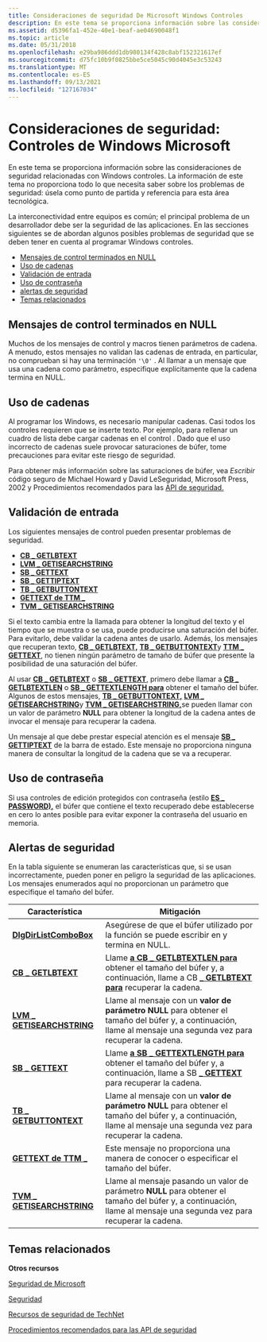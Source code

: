 ```yaml
---
title: Consideraciones de seguridad De Microsoft Windows Controles
description: En este tema se proporciona información sobre las consideraciones de seguridad relacionadas con Windows controles.
ms.assetid: d5396fa1-452e-40e1-beaf-ae04690048f1
ms.topic: article
ms.date: 05/31/2018
ms.openlocfilehash: e29ba986ddd1db980134f428c8abf152321617ef
ms.sourcegitcommit: d75fc10b9f0825bbe5ce5045c90d4045e3c53243
ms.translationtype: MT
ms.contentlocale: es-ES
ms.lasthandoff: 09/13/2021
ms.locfileid: "127167034"
---
```

# <a name="security-considerations-microsoft-windows-controls"></a>Consideraciones de seguridad: Controles de Windows Microsoft

En este tema se proporciona información sobre las consideraciones de seguridad relacionadas con Windows controles. La información de este tema no proporciona todo lo que necesita saber sobre los problemas de seguridad: úsela como punto de partida y referencia para esta área tecnológica.

La interconectividad entre equipos es común; el principal problema de un desarrollador debe ser la seguridad de las aplicaciones. En las secciones siguientes se de abordan algunos posibles problemas de seguridad que se deben tener en cuenta al programar Windows controles.

-   [Mensajes de control terminados en NULL](#null-terminated-control-messages)
-   [Uso de cadenas](#string-use)
-   [Validación de entrada](#input-validation)
-   [Uso de contraseña](#password-use)
-   [alertas de seguridad](#security-alerts)
-   [Temas relacionados](#related-topics)

## <a name="null-terminated-control-messages"></a>Mensajes de control terminados en NULL

Muchos de los mensajes de control y macros tienen parámetros de cadena. A menudo, estos mensajes no validan las cadenas de entrada, en particular, no comprueban si hay una terminación `'\0'` . Al llamar a un mensaje que usa una cadena como parámetro, especifique explícitamente que la cadena termina en NULL.

## <a name="string-use"></a>Uso de cadenas

Al programar los Windows, es necesario manipular cadenas. Casi todos los controles requieren que se inserte texto. Por ejemplo, para rellenar un cuadro de lista debe cargar cadenas en el control . Dado que el uso incorrecto de cadenas suele provocar saturaciones de búfer, tome precauciones para evitar este riesgo de seguridad.

Para obtener más información sobre las saturaciones de búfer, vea *Escribir* código seguro de Michael Howard y David LeSeguridad, Microsoft Press, 2002 y Procedimientos recomendados para las [API de seguridad.](/windows/desktop/SecBP/best-practices-for-the-security-apis)

## <a name="input-validation"></a>Validación de entrada

Los siguientes mensajes de control pueden presentar problemas de seguridad.

-   [**CB \_ GETLBTEXT**](cb-getlbtext.md)
-   [**LVM \_ GETISEARCHSTRING**](lvm-getisearchstring.md)
-   [**SB \_ GETTEXT**](sb-gettext.md)
-   [**SB \_ GETTIPTEXT**](sb-gettiptext.md)
-   [**TB \_ GETBUTTONTEXT**](tb-getbuttontext.md)
-   [**GETTEXT de TTM \_**](ttm-gettext.md)
-   [**TVM \_ GETISEARCHSTRING**](tvm-getisearchstring.md)

Si el texto cambia entre la llamada para obtener la longitud del texto y el tiempo que se muestra o se usa, puede producirse una saturación del búfer. Para evitarlo, debe validar la cadena antes de usarlo. Además, los mensajes que recuperan texto, [**CB \_ GETLBTEXT,**](cb-getlbtext.md) [**TB \_ GETBUTTONTEXT**](tb-getbuttontext.md)y [**TTM \_ GETTEXT**](ttm-gettext.md), no tienen ningún parámetro de tamaño de búfer que presente la posibilidad de una saturación del búfer.

Al usar [**CB \_ GETLBTEXT**](cb-getlbtext.md) o [**SB \_ GETTEXT**](sb-gettext.md), primero debe llamar a [**CB \_ GETLBTEXTLEN**](cb-getlbtextlen.md) o [**SB \_ GETTEXTLENGTH para**](sb-gettextlength.md) obtener el tamaño del búfer. Algunos de estos mensajes, [**TB \_ GETBUTTONTEXT,**](tb-getbuttontext.md) [**LVM \_ GETISEARCHSTRING**](lvm-getisearchstring.md)y [**TVM \_ GETISEARCHSTRING,**](tvm-getisearchstring.md)se pueden llamar con un valor de parámetro **NULL** para obtener la longitud de la cadena antes de invocar el mensaje para recuperar la cadena.

Un mensaje al que debe prestar especial atención es el mensaje [**SB \_ GETTIPTEXT**](sb-gettiptext.md) de la barra de estado. Este mensaje no proporciona ninguna manera de consultar la longitud de la cadena que se va a recuperar.

## <a name="password-use"></a>Uso de contraseña

Si usa controles de edición protegidos con contraseña (estilo [**ES \_ PASSWORD),**](edit-control-styles.md) el búfer que contiene el texto recuperado debe establecerse en cero lo antes posible para evitar exponer la contraseña del usuario en memoria.

## <a name="security-alerts"></a>Alertas de seguridad

En la tabla siguiente se enumeran las características que, si se usan incorrectamente, pueden poner en peligro la seguridad de las aplicaciones. Los mensajes enumerados aquí no proporcionan un parámetro que especifique el tamaño del búfer.



| Característica                                               | Mitigación                                                                                                                                              |
|-------------------------------------------------------|---------------------------------------------------------------------------------------------------------------------------------------------------------|
| [**DlgDirListComboBox**](/windows/desktop/api/Winuser/nf-winuser-dlgdirlistcomboboxa)      | Asegúrese de que el búfer utilizado por la función se puede escribir en y termina en NULL.                                                                     |
| [**CB \_ GETLBTEXT**](cb-getlbtext.md)                 | Llame [**a CB \_ GETLBTEXTLEN para**](cb-getlbtextlen.md) obtener el tamaño del búfer y, a continuación, llame a CB [**\_ GETLBTEXT para**](cb-getlbtext.md) recuperar la cadena. |
| [**LVM \_ GETISEARCHSTRING**](lvm-getisearchstring.md) | Llame al mensaje con un **valor de parámetro NULL** para obtener el tamaño del búfer y, a continuación, llame al mensaje una segunda vez para recuperar la cadena.             |
| [**SB \_ GETTEXT**](sb-gettext.md)                     | Llame [**a SB \_ GETTEXTLENGTH para**](sb-gettextlength.md) obtener el tamaño del búfer y, a continuación, llame a SB [**\_ GETTEXT**](sb-gettext.md) para recuperar la cadena.   |
| [**TB \_ GETBUTTONTEXT**](tb-getbuttontext.md)         | Llame al mensaje con un **valor de parámetro NULL** para obtener el tamaño del búfer y, a continuación, llame al mensaje una segunda vez para recuperar la cadena.             |
| [**GETTEXT de TTM \_**](ttm-gettext.md)                   | Este mensaje no proporciona una manera de conocer o especificar el tamaño del búfer.                                                                  |
| [**TVM \_ GETISEARCHSTRING**](tvm-getisearchstring.md) | Llame al mensaje pasando un valor de parámetro **NULL** para obtener el tamaño del búfer y, a continuación, llame al mensaje una segunda vez para recuperar la cadena.       |



 

## <a name="related-topics"></a>Temas relacionados

<dl> <dt>

**Otros recursos**
</dt> <dt>

[Seguridad de Microsoft](https://www.microsoft.com/security/default.aspx)
</dt> <dt>

[Seguridad](/windows/desktop/security)
</dt> <dt>

[Recursos de seguridad de TechNet](https://www.microsoft.com/technet/security/Bulletin/MS10-059.mspx)
</dt> <dt>

[Procedimientos recomendados para las API de seguridad](/windows/desktop/SecBP/best-practices-for-the-security-apis)
</dt> </dl>

 

 